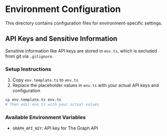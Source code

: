 # Environment Configuration

This directory contains configuration files for environment-specific settings.

## API Keys and Sensitive Information

Sensitive information like API keys are stored in `env.ts`, which is excluded from git via `.gitignore`.

### Setup Instructions

1. Copy `env.template.ts` to `env.ts`
2. Replace the placeholder values in `env.ts` with your actual API keys and configuration

```bash
cp env.template.ts env.ts
# Then edit env.ts with your actual values
```

### Available Environment Variables

- `GRAPH_API_KEY`: API key for The Graph API

